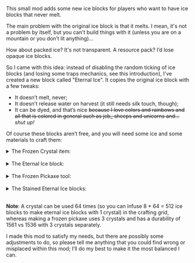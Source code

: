 This small mod adds some new ice blocks for players who want to have ice blocks that never melt.
 
The main problem with the original ice block is that it melts. I mean, it's not a problem by itself, but you can't build things with it (unless you are on a mountain or you don’t lit anything)...

How about packed ice? It's not transparent. A resource pack? I’d lose opaque ice blocks.
 
So I came with this idea: instead of disabling the random ticking of ice blocks (and losing some traps mechanics, see this introduction), I've created a new block called "Eternal Ice". It copies the original ice block with a few tweaks:
 
- It doesn’t melt, never;
- It doesn’t release water on harvest (it still needs silk touch, though);
- It can be dyed, and that’s nice ~~because I love colors and rainbows and all that is colored in general such as jeb_ sheeps and unicorns and…~~ _shut up!_
 
Of course these blocks aren’t free, and you will need some ice and some materials to craft them:

<details>
<summary>The Frozen Crystal item:</summary>
<img src="https://image.noelshack.com/fichiers/2018/19/7/1526162930-frozen-crystal.png"/>
</details><br/>

<details>
<summary>The Eternal Ice block:</summary>
<img src="https://image.noelshack.com/fichiers/2018/19/7/1526162930-eternal-ice.png"/>
</details><br/>

<details>
<summary>The Frozen Pickaxe tool:</summary>
<img src="https://image.noelshack.com/fichiers/2018/19/7/1526162930-frozen-pickaxe.png"/>

This pickaxe harvests eternal ice blocks directly when you break ice blocks with it and can harvest stained / basic eternal ice blocks.
Otherwise it acts like a diamond pickaxe.
</details><br/>

<details>
<summary>The Stained Eternal Ice blocks:</summary>
<img src="https://image.noelshack.com/fichiers/2018/19/7/1526162930-blue-stained-eternal-ice.png"/>

**Note**: You can use any color of stained eternal ice, even basic eternal ice, but you can't color 8 blocks with the same dye (that would be stupid, isn't it?):

<img src="https://image.noelshack.com/fichiers/2018/19/7/1526162930-non-working-blue-stained-eternal-ice.png"/>

But this works:

<img src="https://image.noelshack.com/fichiers/2018/19/7/1526162930-working-blue-stained-eternal-ice.png"/>
</details><br/>

**Note**:  A crystal can be used 64 times (so you can infuse 8 * 64 = 512 ice blocks to make eternal ice blocks with 1 crystal) in the crafting grid, whereas making a frozen pickaxe uses 3 crystals and has a durability of 1561 vs 1536 with 3 crystals separately.
 
I made this mod to satisfy my needs, but there are possibly some adjustments to do, so please tell me anything that you could find wrong or misplaced within this mod; I’ll do my best to make it the most balanced I can.
